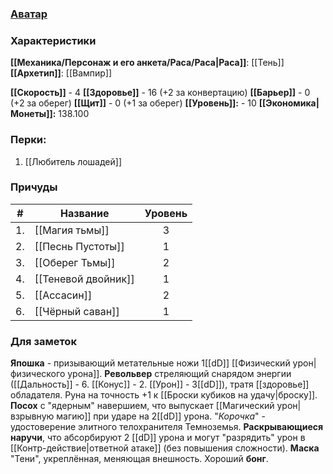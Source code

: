 ### [Аватар](Пивомир.jpg)
### Характеристики
**[[Механика/Персонаж и его анкета/Раса/Раса|Раса]]**: [[Тень]]
**[[Архетип]]**: [[Вампир]]

 **[[Скорость]]** - 4
 **[[Здоровье]]** - 16 (+2 за конвертацию)
 **[[Барьер]]** - 0 (+2 за оберег)
 **[[Щит]]** -  0 (+1 за оберег)
 **[[Уровень]]:** - 10
**[[Экономика|Монеты]]:** 138.100

### Перки:
1. [[Любитель лошадей]]

### Причуды

| #   | Название            | Уровень |
| --- | ------------------- |:-------:|
| 1.  | [[Магия тьмы]]      |    3    |
| 2.  | [[Песнь Пустоты]]   |    1    |
| 3.  | [[Оберег Тьмы]]     |    2    |
| 4.  | [[Теневой двойник]] |    1    |
| 5.  | [[Ассасин]]         |    2    |
| 6.  | [[Чёрный саван]]    |    1    |


### Для заметок
**Япошка** - призывающий метательные ножи 1[[dD]] [[Физический урон|физического урона]].
**Револьвер** стреляющий снарядом энергии ([[Дальность]] - 6. [[Конус]] - 2. [[Урон]] - 3[[dD]]), тратя [[здоровье]] обладателя. Руна на точность +1 к [[Броски кубиков на удачу|броску]].
**Посох** с "ядерным" навершием, что выпускает [[Магический урон|взрывную магию]] при ударе на 2[[dD]] урона.
"*Корочка*" - удостоверение элитного телохранителя Темноземья.
**Раскрывающиеся наручи**, что абсорбируют 2 [[dD]] урона и могут "разрядить" урон в [[Контр-действие|ответной атаке]] (без повышения сложности).
**Маска** "Тени", укреплённая, меняющая внешность.
Хороший **бонг**. 
